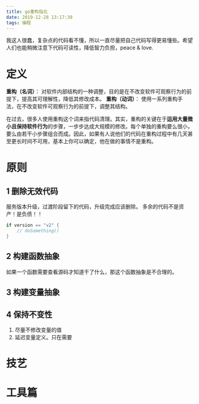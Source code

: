 ```yaml
---
title: go重构指北
date: 2019-12-28 13:17:39
tags: 编程
---
```


我这人很蠢，复杂点的代码看不懂，所以一直尽量把自己代码写得更易懂些。希望人们也能稍微注意下代码可读性，降低智力负担，peace & love.

# 定义

**重构（名词）**： 对软件内部结构的一种调整，目的是在不改变软件可观察行为的前提下，提高其可理解性，降低其修改成本。
**重构（动词）**： 使用一系列重构手法，在不改变软件可观察行为的前提下，调整其结构。

在过去，很多人使用重构这个词来指代码清理。其实，重构的关键在于**运用大量微小且保持软件行为**的步骤，一步步达成大规模的修改。每个单独的重构要么很小，要么由若干小步骤组合而成。因此，如果有人说他们的代码在重构过程中有几天甚至更长时间不可用，基本上你可以确定，他在做的事情不是重构。


# 原则

## 1 删除无效代码

服务版本升级，过渡阶段留下的代码，升级完成应该删除。
多余的代码不是资产！是负债！！

```go
if version == "v2" {
    // doSomething()
}
```

## 2 构建函数抽象

如果一个函数需要查看源码才知道干了什么，那这个函数抽象是不合理的。

## 3 构建变量抽象

## 4 保持不变性

1. 尽量不修改变量的值
2. 延迟变量定义。只在需要

# 技艺

# 工具篇